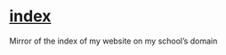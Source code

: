 # [index](https://schobbish.github.io/index/)
Mirror of the index of my website on my school’s domain
